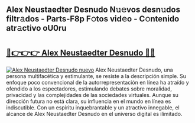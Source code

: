 ## Alex Neustaedter Desnudo N𝚞𝚎vos desn𝚞dos filtr𝚊dos - Parts-F8p F𝚘tos vid𝚎o - C𝚘ntenido atr𝚊ctivo oU0ru

# <h2><a href="http://mb4nf2.tromn.icu/?c=Alex+Neustaedter+Desnudo">🔗👉👉👉 Alex Neustaedter Desnudo 🔗🔗</a></h2>

[![Alex Neustaedter Desnudo nuevo](https://i.imgur.com/pEAQMta.gif)](http://mb4nf2.tromn.icu/?c=Alex+Neustaedter+Desnudo)
Alex Neustaedter Desnudo, una persona multifacética y estimulante, se resiste a la descripción simple. Su enfoque poco convencional de la autorrepresentación en línea ha atraído y ofendido a los espectadores, estimulando debates sobre moralidad, privacidad y las complejidades de las sociedades virtuales. Aunque su dirección futura no está clara, su influencia en el mundo en línea es indiscutible. Con un espíritu inquebrantable y un atractivo innegable, el alcance de Alex Neustaedter Desnudo en el universo digital es ilimitado.
